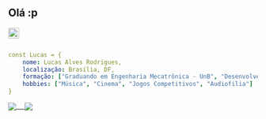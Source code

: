 ## Olá :p  
<a href="https://www.linkedin.com/in/lucas-alves-rodrigues-b75163230/">
  <img align="left" alt="Abhishek's LinkedIN" width="22px" src="https://raw.githubusercontent.com/peterthehan/peterthehan/master/assets/linkedin.svg" />
</a>
<br/>
<br/>

```yaml
const Lucas = {
    nome: Lucas Alves Rodrigues,
    localização: Brasília, DF,
    formação: ["Graduando em Engenharia Mecatrônica - UnB", "Desenvolvedor Web Full-Stack em formação - Driven"]
    hobbies: ["Música", "Cinema", "Jogos Competitivos", "Audiofilia"]
}
```
<a href="https://github.com/LucasAlvsz/github-readme-stats">
  
  <pre><img align="center" src="https://github-readme-stats.vercel.app/api?username=LucasAlvsz&show_icons=true&theme=dark"/>  <img align="center" src="https://github-readme-stats.vercel.app/api/top-langs/?username=LucasAlvsz&theme=dark" /></pre>
  
</a>
  



<!--
**LucasAlvz/LucasAlvz** is a ✨ _special_ ✨ repository because its `README.md` (this file) appears on your GitHub profile.

Here are some ideas to get you started:

- 🔭 I’m currently working on ...
- 🌱 I’m currently learning ...
- 👯 I’m looking to collaborate on ...
- 🤔 I’m looking for help with ...
- 💬 Ask me about ...
- 📫 How to reach me: ...
- 😄 Pronouns: ...
- ⚡ Fun fact: ...
-->
